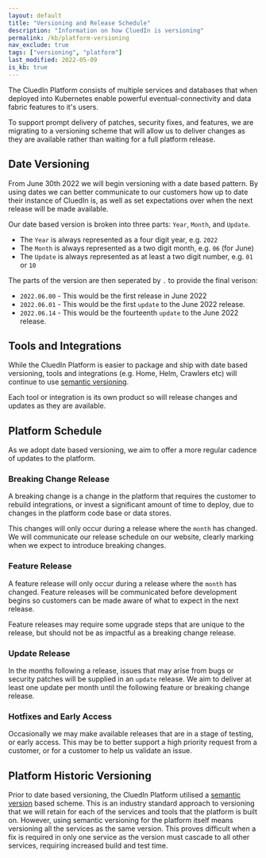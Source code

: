 ```yaml
---
layout: default
title: "Versioning and Release Schedule"
description: "Information on how CluedIn is versioning"
permalink: /kb/platform-versioning
nav_exclude: true
tags: ["versioning", "platform"]
last_modified: 2022-05-09
is_kb: true
---
```


The CluedIn Platform consists of multiple services and databases that when deployed into
Kubernetes enable powerful eventual-connectivity and data fabric features to it's users.

To support prompt delivery of patches, security fixes, and features, we are migrating
to a versioning scheme that will allow us to deliver changes as they are available
rather than waiting for a full platform release.

Date Versioning
---------------

From June 30th 2022 we will begin versioning with a date based pattern. By using dates we can better
communicate to our customers how up to date their instance of CluedIn is, as well as set expectations
over when the next release will be made available.

Our date based version is broken into three parts: `Year`, `Month`, and `Update`.
+ The `Year` is always represented as a four digit year, e.g. `2022`
+ The `Month` is always represented as a two digit month, e.g. `06` (for June)
+ The `Update` is always represented as at least a two digit number, e.g. `01` or `10`

The parts of the version are then seperated by `.` to provide the final verison:
+ `2022.06.00` - This would be the first release in June 2022
+ `2022.06.01` - This would be the first `update` to the June 2022 release.
+ `2022.06.14` - This would be the fourteenth `update` to the June 2022 release.

Tools and Integrations
----------------------

While the CluedIn Platform is easier to package and ship with date based versioning, tools and integrations (e.g. Home, Helm, Crawlers etc) will continue to use [semantic versioning].

Each tool or integration is its own product so will release changes and updates as they are available.

Platform Schedule
-----------------

As we adopt date based versioning, we aim to offer a more regular cadence of updates to the platform.

### Breaking Change Release
A breaking change is a change in the platform that requires the customer to rebuild integrations, or invest a significant amount of time to deploy, due to changes in the platform code base or data stores.

This changes will only occur during a release where the `month` has changed.  We will communicate our release schedule on our website, clearly marking when we expect to introduce breaking changes.

### Feature Release
A feature release will only occur during a release where the `month` has changed.  Feature releases will be communicated before development begins so customers can be made aware of what to expect in the next release.

Feature releases may require some upgrade steps that are unique to the release, but should not be as
impactful as a breaking change release.

### Update Release
In the months following a release, issues that may arise from bugs or security patches will be supplied in an `update` release.  We aim to deliver at least one update per month until the following feature or breaking change release.

### Hotfixes and Early Access
Occasionally we may make available releases that are in a stage of testing, or early access.  This may
be to better support a high priority request from a customer, or for a customer to help us validate an issue.


Platform Historic Versioning
----------------------------

Prior to date based versioning, the CluedIn Platform utilised a [semantic version] based scheme.  This is an industry standard approach to versioning that we will retain for each of the services and tools that the platform
is built on.  However, using semantic versioning for the platform itself means versioning all the services as the
same version.  This proves difficult when a fix is required in only one service as the version must cascade to all
other services, requiring increased build and test time.

[semantic version]: https://semver.org/
[semantic versioning]: https://semver.org/